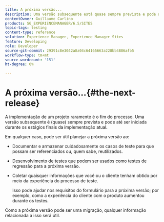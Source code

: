 ```yaml
---
title: A próxima versão...
description: Uma versão subsequente está quase sempre prevista e pode até ser iniciada durante os estágios finais da implementação atual
contentOwner: Guillaume Carlino
products: SG_EXPERIENCEMANAGER/6.5/SITES
topic-tags: testing
content-type: reference
solution: Experience Manager, Experience Manager Sites
feature: Developing
role: Developer
source-git-commit: 29391c8e3042a8a04c64165663a228bb4886afb5
workflow-type: tm+mt
source-wordcount: '151'
ht-degree: 0%

---
```


# A próxima versão...{#the-next-release}

A implementação de um projeto raramente é o fim do processo. Uma versão subsequente é (quase) sempre prevista e pode até ser iniciada durante os estágios finais da implementação atual.

Em qualquer caso, pode ser útil planejar a próxima versão ao:

* Documentar e armazenar cuidadosamente os casos de teste para que possam ser referenciados ou, quem sabe, reutilizados.
* Desenvolvimento de testes que podem ser usados como testes de regressão para a próxima versão.
* Coletar quaisquer informações que você ou o cliente tenham obtido por meio da experiência do processo de teste.

  Isso pode ajudar nos requisitos do formulário para a próxima versão; por exemplo, como a experiência do cliente com o produto aumentou durante os testes.

Como a próxima versão pode ser uma migração, qualquer informação relacionada a isso será útil.
